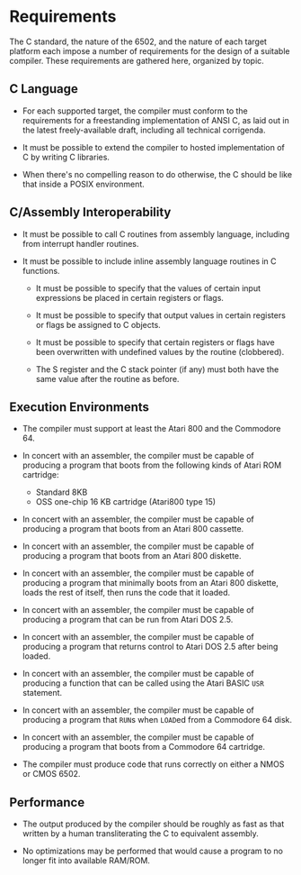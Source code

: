 # Requirements

The C standard, the nature of the 6502, and the nature of each target
platform each impose a number of requirements for the design of a suitable
compiler. These requirements are gathered here, organized by topic.

## C Language

* For each supported target, the compiler must conform to the requirements for
    a freestanding implementation of ANSI C, as laid out in the latest
    freely-available draft, including all technical corrigenda.

* It must be possible to extend the compiler to hosted implementation of C by
    writing C libraries.

* When there's no compelling reason to do otherwise, the C should be like that
    inside a POSIX environment.

## C/Assembly Interoperability

* It must be possible to call C routines from assembly language, including from
    interrupt handler routines.

* It must be possible to include inline assembly language routines in C
    functions.

    * It must be possible to specify that the values of certain input
        expressions be placed in certain registers or flags.

    * It must be possible to specify that output values in certain registers or
        flags be assigned to C objects.

    * It must be possible to specify that certain registers or flags have been
        overwritten with undefined values by the routine (clobbered).

    * The S register and the C stack pointer (if any) must both have the same
        value after the routine as before.

## Execution Environments

* The compiler must support at least the Atari 800 and the Commodore 64.

* In concert with an assembler, the compiler must be capable of producing a
  program that boots from the following kinds of Atari ROM cartridge:
  * Standard 8KB
  * OSS one-chip 16 KB cartridge (Atari800 type 15)

* In concert with an assembler, the compiler must be capable of producing a
    program that boots from an Atari 800 cassette.

* In concert with an assembler, the compiler must be capable of producing a
    program that boots from an Atari 800 diskette.

* In concert with an assembler, the compiler must be capable of producing a
    program that minimally boots from an Atari 800 diskette, loads the rest of
    itself, then runs the code that it loaded.

* In concert with an assembler, the compiler must be capable of producing a
    program that can be run from Atari DOS 2.5.

* In concert with an assembler, the compiler must be capable of producing a
    program that returns control to Atari DOS 2.5 after being loaded.

* In concert with an assembler, the compiler must be capable of producing a
    function that can be called using the Atari BASIC `USR` statement.

* In concert with an assembler, the compiler must be capable of producing a
    program that `RUN`s when `LOAD`ed from a Commodore 64 disk.

* In concert with an assembler, the compiler must be capable of producing a
    program that boots from a Commodore 64 cartridge.

* The compiler must produce code that runs correctly on either a NMOS or CMOS
    6502.

## Performance

* The output produced by the compiler should be roughly as fast as that written
    by a human transliterating the C to equivalent assembly.

* No optimizations may be performed that would cause a program to no longer fit
    into available RAM/ROM.